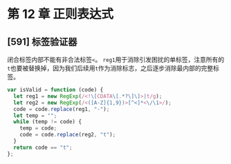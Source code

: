 # 第 12 章 正则表达式

## [591] 标签验证器

闭合标签内部不能有非合法标签`<`。
`reg1`用于消除引发困扰的单标签，注意所有的`t`也要被替换掉，因为我们后续用`t`作为消除标志，之后逐步消除最内部的完整标签。

```js
var isValid = function (code) {
  let reg1 = new RegExp(/<!\[CDATA\[.*?\]\]>|t/g);
  let reg2 = new RegExp(/<([A-Z]{1,9})>[^<]*<\/\1>/);
  code = code.replace(reg1, "-");
  let temp = "";
  while (temp != code) {
    temp = code;
    code = code.replace(reg2, "t");
  }
  return code == "t";
};
```

